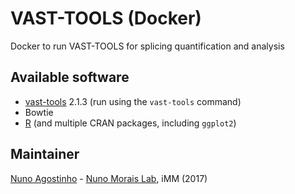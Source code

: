 # VAST-TOOLS (Docker)
Docker to run VAST-TOOLS for splicing quantification and analysis

## Available software
- [vast-tools](https://github.com/vastgroup/vast-tools) 2.1.3 (run using the `vast-tools` command)
- Bowtie
- [R](https://r-project.org) (and multiple CRAN packages, including `ggplot2`)

## Maintainer
[Nuno Agostinho](mailto:nunodanielagostinho@gmail.com) - [Nuno Morais Lab](http://imm.medicina.ulisboa.pt/group/compbio/), iMM (2017)
